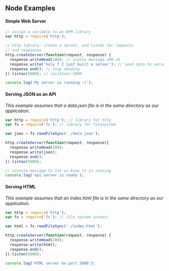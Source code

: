 ## Node Examples

#### Simple Web Server

```javascript
// assign a variable to an NPM library
var http = require('http');

// http library: create a server, and listen for requests
// and responses
http.createServer(function(request, response) {
  response.writeHead(200); // status message 200 ok
  response.write('holy f I just built a server'); // send data to server
  response.end(); // stop sending
}).listen(5000); // localhost:5000

console.log('My server is running :)');
```

#### Serving JSON as an API

*This example assumes that a data.json file is in the same directory as our application.*

```javascript
var http = require('http'); // library for http
var fs = require('fs'); // library for filesystem

var json = fs.readFileSync('./data.json');

http.createServer(function(request, response){
  response.writeHead(200);
  response.write(json);
  response.end();
}).listen(5000);

// console message to let us know it is running
console.log('api server is ready');
```

#### Serving HTML


*This example assumes that an index.html file is in the same directory as our application.*

```javascript
var http = require('http');
var fs = require('fs'); // file system access!

var html = fs.readFileSync('./index.html');

http.createServer(function(request, response) {
  response.writeHead(200);
  response.write(html);
  response.end();
}).listen(5000);

console.log('HTML server on port 5000');
```
